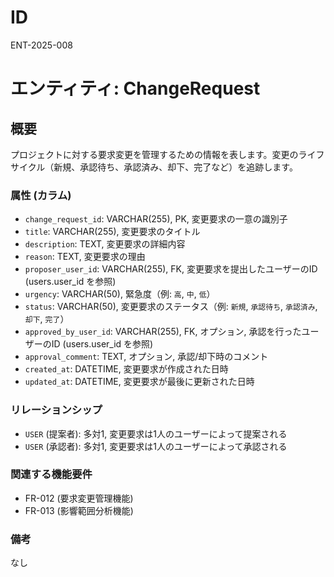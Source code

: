 # ID

ENT-2025-008

# エンティティ: ChangeRequest

## 概要

プロジェクトに対する要求変更を管理するための情報を表します。変更のライフサイクル（新規、承認待ち、承認済み、却下、完了など）を追跡します。

### 属性 (カラム)

- `change_request_id`: VARCHAR(255), PK, 変更要求の一意の識別子
- `title`: VARCHAR(255), 変更要求のタイトル
- `description`: TEXT, 変更要求の詳細内容
- `reason`: TEXT, 変更要求の理由
- `proposer_user_id`: VARCHAR(255), FK, 変更要求を提出したユーザーのID
  (users.user_id を参照)
- `urgency`: VARCHAR(50), 緊急度（例: `高`, `中`, `低`）
- `status`: VARCHAR(50), 変更要求のステータス（例: `新規`, `承認待ち`,
  `承認済み`, `却下`, `完了`）
- `approved_by_user_id`: VARCHAR(255), FK, オプション, 承認を行ったユーザーのID
  (users.user_id を参照)
- `approval_comment`: TEXT, オプション, 承認/却下時のコメント
- `created_at`: DATETIME, 変更要求が作成された日時
- `updated_at`: DATETIME, 変更要求が最後に更新された日時

### リレーションシップ

- `USER` (提案者): 多対1, 変更要求は1人のユーザーによって提案される
- `USER` (承認者): 多対1, 変更要求は1人のユーザーによって承認される

### 関連する機能要件

- FR-012 (要求変更管理機能)
- FR-013 (影響範囲分析機能)

### 備考

なし
